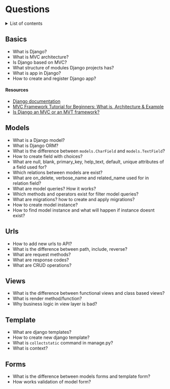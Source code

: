 # Questions

<details>
<summary>List of contents</summary>

- [Basics](#basics)
- [Models](#models)
- [Urls](#urls)
- [Views](#views)
- [Template](#template)
- [Forms](#forms)

</details>

## Basics
- What is Django?
- What is MVC architecture?
- Is Django based on MVC?
- What structure of modules Django projects has?
- What is app in Django? 
- How to create and register Django app?

#### Resources
- [Django documentation](https://docs.djangoproject.com/en/4.1/)
- [MVC Framework Tutorial for Beginners: What is, Architecture & Example](https://www.guru99.com/mvc-tutorial.html)
- [Is Django an MVC or an MVT framework?](quora.com/Is-Django-an-MVC-or-an-MVT-framework)


## Models
- What is a Django model?
- What is Django ORM?
- What is the difference between `models.CharField` and `models.TextField`?
- How to create field with choices?
- What are null, blank, primary_key, help_text, default, unique attributes of a field used for?
- Which relations between models are exist?
- What are on_delete, verbose_name and related_name used for in relation field?
- What are model queries? How it works? 
- Which methods and operators exist for filter model queries?
- What are migrations? how to create and apply migrations?
- How to create model instance? 
- How to find model instance and what will happen if instance doesnt exist?

## Urls
- How to add new urls to API?
- What is the difference between path, include, reverse?
- What are request methods?
- What are response codes?
- What are CRUD operations?

## Views
- What is the difference between functional views and class based views?
- What is render method/function?
- Why business logic in view layer is bad?

## Template
- What are django templates?
- How to create new django template?
- What is `collectstatic` command in manage.py?
- What is context?

## Forms
- What is the difference between models forms and template form?
- How works validation of model form?

